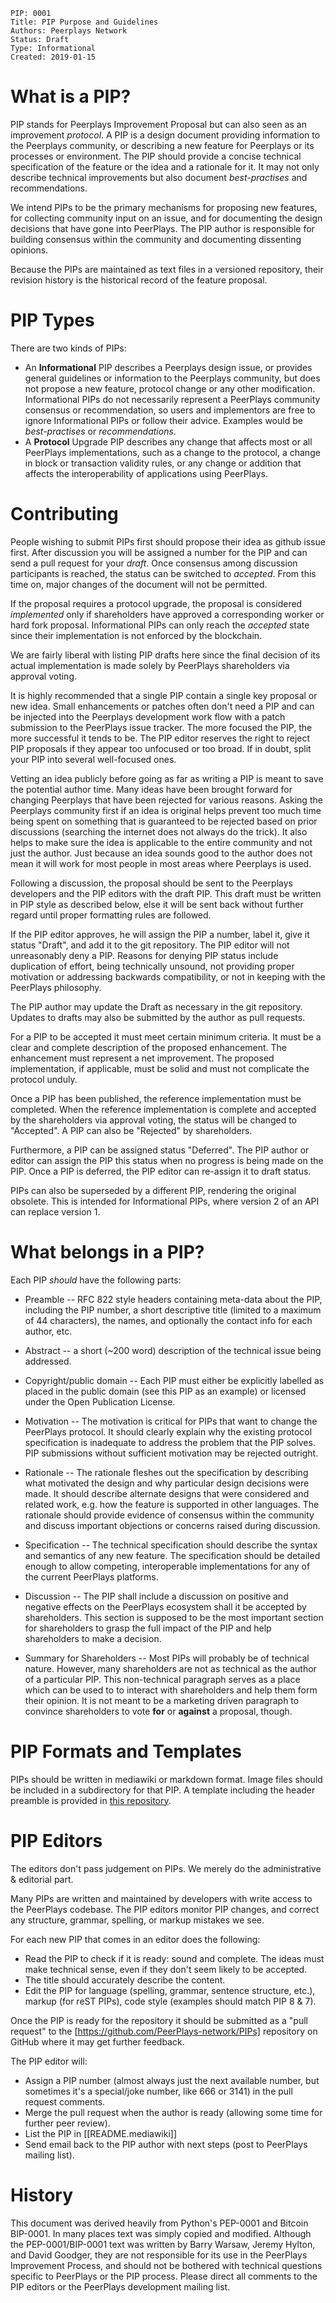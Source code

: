     PIP: 0001
    Title: PIP Purpose and Guidelines
    Authors: Peerplays Network
    Status: Draft
    Type: Informational
    Created: 2019-01-15

# What is a PIP?

PIP stands for Peerplays Improvement Proposal but can also seen as an
improvement *protocol*. A PIP is a design document providing information
to the Peerplays community, or describing a new feature for Peerplays or
its processes or environment. The PIP should provide a concise technical
specification of the feature or the idea and a rationale for it. It may
not only describe technical improvements but also document
*best-practises* and recommendations.

We intend PIPs to be the primary mechanisms for proposing new features,
for collecting community input on an issue, and for documenting the
design decisions that have gone into PeerPlays. The PIP author is
responsible for building consensus within the community and documenting
dissenting opinions.

Because the PIPs are maintained as text files in a versioned repository,
their revision history is the historical record of the feature proposal.

# PIP Types

There are two kinds of PIPs:

* An **Informational** PIP describes a Peerplays design issue, or provides general
  guidelines or information to the Peerplays community, but does not propose a
  new feature, protocol change or any other modification. Informational PIPs do
  not necessarily represent a PeerPlays community consensus or recommendation,
  so users and implementors are free to ignore Informational PIPs or follow
  their advice. Examples would be *best-practises* or *recommendations*.
* A **Protocol** Upgrade PIP describes any change that affects most or all
  PeerPlays implementations, such as a change to the protocol, a change in block
  or transaction validity rules, or any change or addition that affects the
  interoperability of applications using PeerPlays.

# Contributing

People wishing to submit PIPs first should propose their idea as github
issue first. After discussion you will be assigned a number for the PIP
and can send a pull request for your *draft*. Once consensus among
discussion participants is reached, the status can be switched to
*accepted*. From this time on, major changes of the document will not be
permitted.

If the proposal requires a protocol upgrade, the proposal is considered
*implemented* only if shareholders have approved a corresponding worker
or hard fork proposal. Informational PIPs can only reach the *accepted*
state since their implementation is not enforced by the blockchain.

We are fairly liberal with listing PIP drafts here since the final
decision of its actual implementation is made solely by PeerPlays
shareholders via approval voting.

It is highly recommended that a single PIP contain a single key proposal
or new idea. Small enhancements or patches often don't need a PIP and
can be injected into the Peerplays development work flow with a patch
submission to the PeerPlays issue tracker. The more focused the PIP, the
more successful it tends to be. The PIP editor reserves the right to
reject PIP proposals if they appear too unfocused or too broad. If in
doubt, split your PIP into several well-focused ones.

Vetting an idea publicly before going as far as writing a PIP is meant
to save the potential author time. Many ideas have been brought forward
for changing Peerplays that have been rejected for various reasons.
Asking the Peerplays community first if an idea is original helps
prevent too much time being spent on something that is guaranteed to be
rejected based on prior discussions (searching the internet does not
always do the trick). It also helps to make sure the idea is applicable
to the entire community and not just the author.  Just because an idea
sounds good to the author does not mean it will work for most people in
most areas where Peerplays is used.

Following a discussion, the proposal should be sent to the Peerplays
developers and the PIP editors with the draft PIP. This draft must be
written in PIP style as described below, else it will be sent back
without further regard until proper formatting rules are followed.

If the PIP editor approves, he will assign the PIP a number, label it,
give it status "Draft", and add it to the git repository. The PIP editor
will not unreasonably deny a PIP. Reasons for denying PIP status include
duplication of effort, being technically unsound, not providing proper
motivation or addressing backwards compatibility, or not in keeping with
the PeerPlays philosophy.

The PIP author may update the Draft as necessary in the git repository.
Updates to drafts may also be submitted by the author as pull requests.

For a PIP to be accepted it must meet certain minimum criteria. It must
be a clear and complete description of the proposed enhancement. The
enhancement must represent a net improvement. The proposed
implementation, if applicable, must be solid and must not complicate the
protocol unduly.

Once a PIP has been published, the reference implementation must be
completed.  When the reference implementation is complete and accepted
by the shareholders via approval voting, the status will be changed to
"Accepted". A PIP can also be "Rejected" by shareholders.

Furthermore, a PIP can be assigned status "Deferred". The PIP author or
editor can assign the PIP this status when no progress is being made on
the PIP. Once a PIP is deferred, the PIP editor can re-assign it to
draft status.

PIPs can also be superseded by a different PIP, rendering the original
obsolete. This is intended for Informational PIPs, where version 2 of an
API can replace version 1.

# What belongs in a PIP?

Each PIP *should* have the following parts:

* Preamble -- RFC 822 style headers containing meta-data about the PIP,
  including the PIP number, a short descriptive title (limited to a maximum of
  44 characters), the names, and optionally the contact info for each author,
  etc.

* Abstract -- a short (~200 word) description of the technical issue being
  addressed.

* Copyright/public domain -- Each PIP must either be explicitly labelled as
  placed in the public domain (see this PIP as an example) or licensed under
  the Open Publication License.

* Motivation -- The motivation is critical for PIPs that want to change the
  PeerPlays protocol. It should clearly explain why the existing protocol
  specification is inadequate to address the problem that the PIP solves. PIP
  submissions without sufficient motivation may be rejected outright.

* Rationale -- The rationale fleshes out the specification by describing what
  motivated the design and why particular design decisions were made. It should
  describe alternate designs that were considered and related work, e.g. how the
  feature is supported in other languages. The rationale should provide evidence
  of consensus within the community and discuss important objections or concerns
  raised during discussion.

* Specification -- The technical specification should describe the syntax and
  semantics of any new feature. The specification should be detailed enough to
  allow competing, interoperable implementations for any of the current
  PeerPlays platforms.

* Discussion -- The PIP shall include a discussion on positive and negative
  effects on the PeerPlays ecosystem shall it be accepted by shareholders. This
  section is supposed to be the most important section for shareholders to grasp
  the full impact of the PIP and help shareholders to make a decision.

* Summary for Shareholders -- Most PIPs will probably be of technical nature.
  However, many shareholders are not as technical as the author of a particular
  PIP. This non-technical paragraph serves as a place which can be used to
  to interact with shareholders and help them form their opinion. It is not
  meant to be a marketing driven paragraph to convince shareholders to vote
  **for** or **against** a proposal, though.

# PIP Formats and Templates

PIPs should be written in mediawiki or markdown format. Image files should be
included in a subdirectory for that PIP. A template including the header
preamble is provided in [this repository](PIPs-Template.md).

# PIP Editors

The editors don't pass judgement on PIPs. We merely do the
administrative & editorial part.

Many PIPs are written and maintained by developers with write access to
the PeerPlays codebase. The PIP editors monitor PIP changes, and correct
any structure, grammar, spelling, or markup mistakes we see.

For each new PIP that comes in an editor does the following:

* Read the PIP to check if it is ready: sound and complete. The ideas must make
  technical sense, even if they don't seem likely to be accepted.
* The title should accurately describe the content.
* Edit the PIP for language (spelling, grammar, sentence structure, etc.),
  markup (for reST PIPs), code style (examples should match PIP 8 & 7).

Once the PIP is ready for the repository it should be submitted as a
"pull request" to the [https://github.com/PeerPlays-network/PIPs]
repository on GitHub where it may get further feedback.

The PIP editor will:

* Assign a PIP number (almost always just the next available number, but
  sometimes it's a special/joke number, like 666 or 3141) in the pull request
  comments.
* Merge the pull request when the author is ready (allowing some time for
  further peer review).
* List the PIP in [[README.mediawiki]]
* Send email back to the PIP author with next steps (post to PeerPlays mailing
  list).

# History

This document was derived heavily from Python's PEP-0001 and Bitcoin BIP-0001.
In many places text was simply copied and modified. Although the
PEP-0001/BIP-0001 text was written by Barry Warsaw, Jeremy Hylton, and David
Goodger, they are not responsible for its use in the PeerPlays Improvement
Process, and should not be bothered with technical questions specific to
PeerPlays or the PIP process. Please direct all comments to the PIP editors
or the PeerPlays development mailing list.
